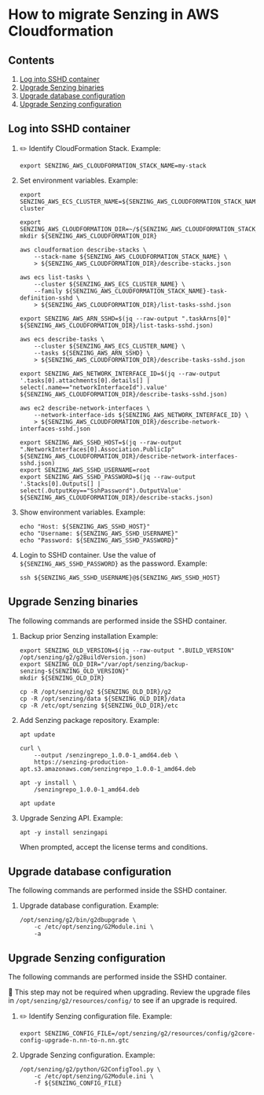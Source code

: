 # How to migrate Senzing in AWS Cloudformation

## Contents

1. [Log into SSHD container](#log-into-sshd-container)
1. [Upgrade Senzing binaries](#upgrade-senzing-binaries)
1. [Upgrade database configuration](#upgrade-database-configuration)
1. [Upgrade Senzing configuration](#upgrade-senzing-configuration)

## Log into SSHD container

1. :pencil2: Identify CloudFormation Stack.
   Example:

    ```console
    export SENZING_AWS_CLOUDFORMATION_STACK_NAME=my-stack
    ```

1. Set environment variables.
   Example:

    ```console
    export SENZING_AWS_ECS_CLUSTER_NAME=${SENZING_AWS_CLOUDFORMATION_STACK_NAME}-cluster

    export SENZING_AWS_CLOUDFORMATION_DIR=~/${SENZING_AWS_CLOUDFORMATION_STACK_NAME}
    mkdir ${SENZING_AWS_CLOUDFORMATION_DIR}

    aws cloudformation describe-stacks \
        --stack-name ${SENZING_AWS_CLOUDFORMATION_STACK_NAME} \
        > ${SENZING_AWS_CLOUDFORMATION_DIR}/describe-stacks.json

    aws ecs list-tasks \
        --cluster ${SENZING_AWS_ECS_CLUSTER_NAME} \
        --family ${SENZING_AWS_CLOUDFORMATION_STACK_NAME}-task-definition-sshd \
        > ${SENZING_AWS_CLOUDFORMATION_DIR}/list-tasks-sshd.json

    export SENZING_AWS_ARN_SSHD=$(jq --raw-output ".taskArns[0]" ${SENZING_AWS_CLOUDFORMATION_DIR}/list-tasks-sshd.json)

    aws ecs describe-tasks \
        --cluster ${SENZING_AWS_ECS_CLUSTER_NAME} \
        --tasks ${SENZING_AWS_ARN_SSHD} \
        > ${SENZING_AWS_CLOUDFORMATION_DIR}/describe-tasks-sshd.json

    export SENZING_AWS_NETWORK_INTERFACE_ID=$(jq --raw-output '.tasks[0].attachments[0].details[] | select(.name=="networkInterfaceId").value' ${SENZING_AWS_CLOUDFORMATION_DIR}/describe-tasks-sshd.json)

    aws ec2 describe-network-interfaces \
        --network-interface-ids ${SENZING_AWS_NETWORK_INTERFACE_ID} \
        > ${SENZING_AWS_CLOUDFORMATION_DIR}/describe-network-interfaces-sshd.json

    export SENZING_AWS_SSHD_HOST=$(jq --raw-output ".NetworkInterfaces[0].Association.PublicIp" ${SENZING_AWS_CLOUDFORMATION_DIR}/describe-network-interfaces-sshd.json)
    export SENZING_AWS_SSHD_USERNAME=root
    export SENZING_AWS_SSHD_PASSWORD=$(jq --raw-output '.Stacks[0].Outputs[] | select(.OutputKey=="SshPassword").OutputValue' ${SENZING_AWS_CLOUDFORMATION_DIR}/describe-stacks.json)
    ```

1. Show environment variables.
   Example:

    ```console
    echo "Host: ${SENZING_AWS_SSHD_HOST}"
    echo "Username: ${SENZING_AWS_SSHD_USERNAME}"
    echo "Password: ${SENZING_AWS_SSHD_PASSWORD}"
    ```

1. Login to SSHD container.
   Use the value of `${SENZING_AWS_SSHD_PASSWORD}` as the password.
   Example:

    ```console
    ssh ${SENZING_AWS_SSHD_USERNAME}@${SENZING_AWS_SSHD_HOST}
    ```

## Upgrade Senzing binaries

The following commands are performed inside the SSHD container.

1. Backup prior Senzing installation
   Example:

    ```console
    export SENZING_OLD_VERSION=$(jq --raw-output ".BUILD_VERSION" /opt/senzing/g2/g2BuildVersion.json)
    export SENZING_OLD_DIR="/var/opt/senzing/backup-senzing-${SENZING_OLD_VERSION}"
    mkdir ${SENZING_OLD_DIR}

    cp -R /opt/senzing/g2 ${SENZING_OLD_DIR}/g2
    cp -R /opt/senzing/data ${SENZING_OLD_DIR}/data
    cp -R /etc/opt/senzing ${SENZING_OLD_DIR}/etc
    ```

1. Add Senzing package repository.
   Example:

    ```console
    apt update

    curl \
        --output /senzingrepo_1.0.0-1_amd64.deb \
        https://senzing-production-apt.s3.amazonaws.com/senzingrepo_1.0.0-1_amd64.deb

    apt -y install \
        /senzingrepo_1.0.0-1_amd64.deb

    apt update
    ```

1. Upgrade Senzing API.
   Example:

    ```console
    apt -y install senzingapi
    ```

   When prompted, accept the license terms and conditions.

## Upgrade database configuration

The following commands are performed inside the SSHD container.

1. Upgrade database configuration.
   Example:

    ```console
    /opt/senzing/g2/bin/g2dbupgrade \
        -c /etc/opt/senzing/G2Module.ini \
        -a
    ```

## Upgrade Senzing configuration

The following commands are performed inside the SSHD container.

:thinking: This step may not be required when upgrading.
Review the upgrade files in `/opt/senzing/g2/resources/config/` to see if an upgrade is required.

1. :pencil2: Identify Senzing configuration file.
   Example:

    ```console
    export SENZING_CONFIG_FILE=/opt/senzing/g2/resources/config/g2core-config-upgrade-n.nn-to-n.nn.gtc
    ```

1. Upgrade Senzing configuration.
   Example:

    ```console
    /opt/senzing/g2/python/G2ConfigTool.py \
        -c /etc/opt/senzing/G2Module.ini \
        -f ${SENZING_CONFIG_FILE}
    ```
